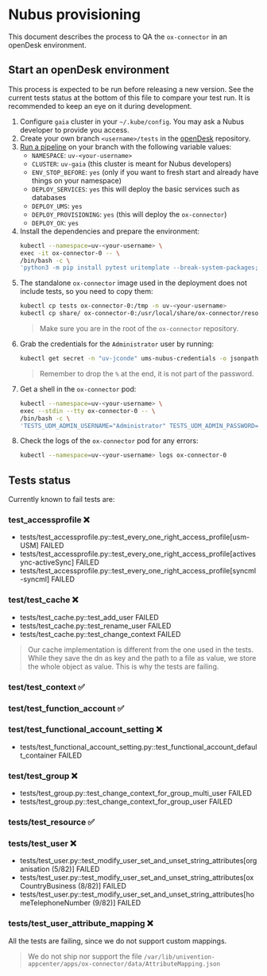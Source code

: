 # Nubus provisioning

This document describes the process to QA the `ox-connector` in an openDesk
environment.

## Start an openDesk environment

This process is expected to be run before releasing a new version. See the
current tests status at the bottom of this file to compare your test run. It is
recommended to keep an eye on it during development.

1. Configure `gaia` cluster in your `~/.kube/config`. You may ask a Nubus developer to provide you access.
1. Create your own branch `<username>/tests` in the [openDesk](https://gitlab.opencode.de/bmi/opendesk/deployment/opendesk/) repository.
1. [Run a pipeline](https://gitlab.opencode.de/bmi/opendesk/deployment/opendesk/-/pipelines/new) on your branch with the following variable values:
    * `NAMESPACE`: `uv-<your-username>`
    * `CLUSTER`: `uv-gaia` (this cluster is meant for Nubus developers)
    * `ENV_STOP_BEFORE`: `yes` (only if you want to fresh start and already have things on your namespace)
    * `DEPLOY_SERVICES`: `yes` this will deploy the basic services such as databases
    * `DEPLOY_UMS`: `yes`
    * `DEPLOY_PROVISIONING`: `yes` (this will deploy the `ox-connector`)
    * `DEPLOY_OX`: `yes`
1. Install the dependencies and prepare the environment:
    ```bash
    kubectl --namespace=uv-<your-username> \
    exec -it ox-connector-0 -- \
    /bin/bash -c \
    'python3 -m pip install pytest uritemplate --break-system-packages; mkdir -p /usr/local/share/ox-connector/resources/'
    ```
1. The standalone `ox-connector` image used in the deployment does not include
tests, so you need to copy them:
    ```bash
    kubectl cp tests ox-connector-0:/tmp -n uv-<your-username>
    kubectl cp share/ ox-connector-0:/usr/local/share/ox-connector/resources/ -n uv-<your-username>
    ```
    > Make sure you are in the root of the `ox-connector` repository.
1. Grab the credentials for the `Administrator` user by running:
    ```bash
    kubectl get secret -n "uv-jconde" ums-nubus-credentials -o jsonpath='{.data.administrator_password}' | base64 -d
    ```
    > Remember to drop the `%` at the end, it is not part of the password.
1. Get a shell in the `ox-connector` pod:
    ```bash
    kubectl --namespace=uv-<your-username> \
    exec --stdin --tty ox-connector-0 -- \
    /bin/bash -c \
    'TESTS_UDM_ADMIN_USERNAME="Administrator" TESTS_UDM_ADMIN_PASSWORD="somepassword" LDAP_MASTER="portal.uv-<username>.gaia.open-desk.cloud" LDAP_BASE="dc=swp-ldap,dc=internal" python3 -m pytest -l -vvv /tmp/tests'
    ```
1. Check the logs of the `ox-connector` pod for any errors:
    ```bash
    kubectl --namespace=uv-<your-username> logs ox-connector-0
    ```

## Tests status

Currently known to fail tests are:

### test_accessprofile ❌
- tests/test_accessprofile.py::test_every_one_right_access_profile[usm-USM] FAILED
- tests/test_accessprofile.py::test_every_one_right_access_profile[activesync-activeSync] FAILED
- tests/test_accessprofile.py::test_every_one_right_access_profile[syncml-syncml] FAILED

### test/test_cache ❌
- tests/test_cache.py::test_add_user FAILED
- tests/test_cache.py::test_rename_user FAILED
- tests/test_cache.py::test_change_context FAILED

> Our cache implementation is different from the one used in the tests.
> While they save the dn as key and the path to a file as value, we store
> the whole object as value. This is why the tests are failing.

### test/test_context ✅

### test/test_function_account ✅

### test/test_functional_account_setting ❌
- tests/test_functional_account_setting.py::test_functional_account_default_container FAILED

### test/test_group ❌
- tests/test_group.py::test_change_context_for_group_multi_user FAILED
- tests/test_group.py::test_change_context_for_group_user FAILED

### tests/test_resource ✅

### tests/test_user ❌
- tests/test_user.py::test_modify_user_set_and_unset_string_attributes[organisation (5/82)] FAILED
- tests/test_user.py::test_modify_user_set_and_unset_string_attributes[oxCountryBusiness (8/82)] FAILED
- tests/test_user.py::test_modify_user_set_and_unset_string_attributes[homeTelephoneNumber (9/82)] FAILED

### tests/test_user_attribute_mapping ❌
All the tests are failing, since we do not support custom mappings.
> We do not ship nor support the file `/var/lib/univention-appcenter/apps/ox-connector/data/AttributeMapping.json`
